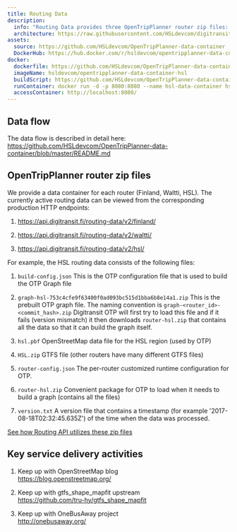```yaml
---
title: Routing Data
description:
  info: "Routing Data provides three OpenTripPlanner router zip files: Helsinki region, the Waltti regions, and whole Finland."
  architecture: https://raw.githubusercontent.com/HSLdevcom/digitransit-site/master/pages/en/developers/services/6-data-containers/routing-data/architecture.xml
assets:
  source: https://github.com/HSLdevcom/OpenTripPlanner-data-container
  DockerHub: https://hub.docker.com/r/hsldevcom/opentripplanner-data-container-hsl/
docker:
  dockerfile: https://github.com/HSLdevcom/OpenTripPlanner-data-container/blob/master/otp-data-container/Dockerfile.data-container
  imageName: hsldevcom/opentripplanner-data-container-hsl
  buildScript: https://github.com/HSLdevcom/OpenTripPlanner-data-container/blob/master/build-docker-image.sh
  runContainer: docker run -d -p 8080:8080 --name hsl-data-container hsldevcom/opentripplanner-data-container-hsl
  accessContainer: http://localhost:8080/
---
```


## Data flow

The data flow is described in detail here: https://github.com/HSLdevcom/OpenTripPlanner-data-container/blob/master/README.md

## OpenTripPlanner router zip files
We provide a data container for each router (Finland, Waltti, HSL). The currently active routing data can be viewed from the corresponding production HTTP endpoints:

1. https://api.digitransit.fi/routing-data/v2/finland/

2. https://api.digitransit.fi/routing-data/v2/waltti/

3. https://api.digitransit.fi/routing-data/v2/hsl/

For example, the HSL routing data consists of the following files:

1. `build-config.json`
   This is the OTP configuration file that is used to build the OTP Graph file

2. `graph-hsl-753c4cfe9f63400f0ad093bc515d1bba6b8e14a1.zip`
  This is the prebuilt OTP graph file. The naming convention is `graph-<router_id>-<commit_hash>.zip`
  Digitransit OTP will first try to load this file and if it fails (version mismatch) it then downloads `router-hsl.zip` that contains all the data so that it can build the graph itself.

3. `hsl.pbf`
  OpenStreetMap data file for the HSL region (used by OTP)

4. `HSL.zip`
  GTFS file (other routers have many different GTFS files)

5. `router-config.json`
  The per-router customized runtime configuration for OTP.

6. `router-hsl.zip`
  Convenient package for OTP to load when it needs to build a graph (contains all the files)

7. `version.txt`
  A version file that contains a timestamp (for example '2017-08-18T02:32:45.635Z') of the time when the data was processed.

[See how Routing API utilizes these zip files](../routing-api/)

## Key service delivery activities
1. Keep up with OpenStreetMap blog<br/>
   https://blog.openstreetmap.org/

2. Keep up with gtfs_shape_mapfit upstream<br/>
   https://github.com/tru-hy/gtfs_shape_mapfit

3. Keep up with OneBusAway project<br/>
   http://onebusaway.org/
